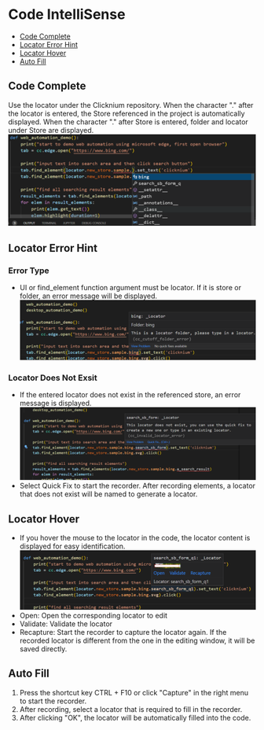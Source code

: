 # Code IntelliSense<!-- {docsify-ignore-all} -->

  - [Code Complete](#code-complete)
  - [Locator Error Hint](#locator-error-hint)
  - [Locator Hover](#locator-hover)
  - [Auto Fill](#auto-fill)


## Code Complete
Use the locator under the Clicknium repository.  When the character "." after the locator is entered, the Store referenced in the project is automatically displayed. When the character "." after Store is entered, folder and locator under  Store are displayed.  
![code complete](../../img/vscode-code-complete.png)

## Locator Error Hint
### Error Type
- UI or find_element function argument must be locator. If it is store or folder, an error message will be displayed.
![type error](../../img/vscode-type-error.png)
### Locator Does Not Exsit
- If the entered locator does not exist in the referenced store, an error message is displayed.
![not exist](../../img/vscode-locator-not-exist.png)
- Select Quick Fix to start the recorder. After recording elements, a locator that does not exist will be named to generate a locator.
  
## Locator Hover
- If you hover the mouse to the locator in the code, the locator content is displayed for easy identification.
![locator hover](../../img/vscode-code-hover.png)
- Open: Open the corresponding locator to edit
- Validate: Validate the locator
- Recapture: Start the recorder to capture the locator again. If the recorded locator is different from the one in the editing window, it will be saved directly. 


## Auto Fill
1. Press the shortcut key CTRL + F10 or click  "Capture" in the right menu to start the recorder.
2. After recording, select a locator that is required to fill in the recorder.
3. After clicking "OK", the locator will be automatically filled into the code.